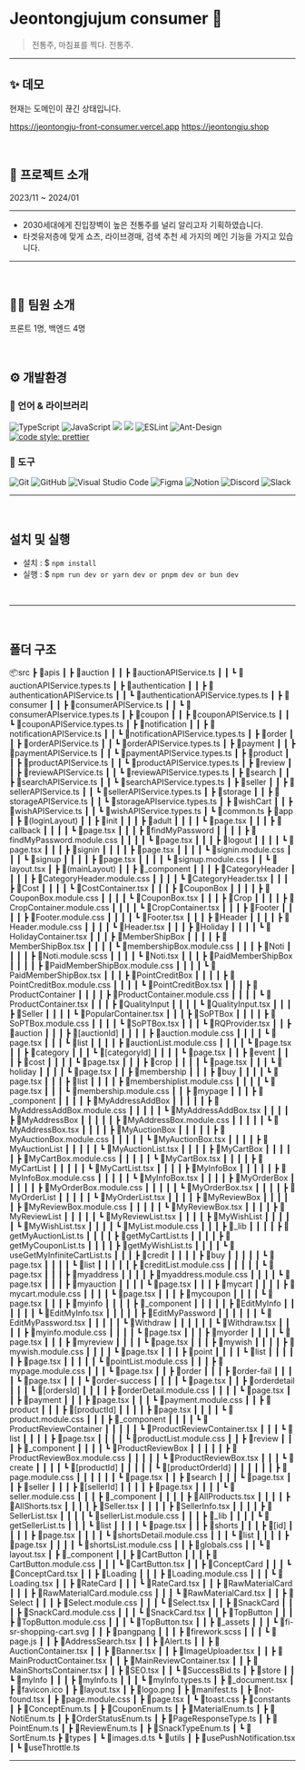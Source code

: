 # Jeontongjujum consumer 🚐

> 전통주, 마침표를 찍다. 전통주. 

---

## ✨ 데모

현재는 도메인이 끊긴 상태입니다.

https://jeontongju-front-consumer.vercel.app
https://jeontongju.shop

<br>

## 🚪 프로젝트 소개

2023/11 ~ 2024/01

---

- 2030세대에게 진입장벽이 높은 전통주를 널리 알리고자 기획하였습니다.
- 타겟유저층에 맞게 쇼츠, 라이브경매, 검색 추천 세 가지의 메인 기능을 가지고 있습니다.

---

<br>

## 🙋🏻 팀원 소개

프론트 1명, 백엔드 4명

<br>

## ⚙️ 개발환경

### 💪 언어 & 라이브러리

![TypeScript](https://img.shields.io/badge/TypeScript-3178C6.svg?&style=for-the-badge&logo=TypeScript&logoColor=white)
![JavaScript](https://img.shields.io/badge/javascript-%23323330.svg?style=for-the-badge&logo=javascript&logoColor=%23F7DF1E)
<img src="https://img.shields.io/badge/Next.js-000000?style=for-the-badge&logo=Next.js&logoColor=white">
<img src="https://img.shields.io/badge/socket.io-010101?style=for-the-badge&logo=socket.io&logoColor=white">
![ESLint](https://img.shields.io/badge/ESLint-4B32C3.svg?&style=for-the-badge&logo=ESLint&logoColor=white)
![Ant-Design](https://img.shields.io/badge/-AntDesign-%230170FE?style=for-the-badge&logo=ant-design&logoColor=white)
[![code style: prettier](https://img.shields.io/badge/code_style-prettier-ff69b4.svg?style=flat-square)](https://github.com/prettier/prettier)


### 🔧 도구

![Git](https://img.shields.io/badge/Git-F05032.svg?&style=for-the-badge&logo=Git&logoColor=white)
![GitHub](https://img.shields.io/badge/github-%23121011.svg?style=for-the-badge&logo=github&logoColor=white)
![Visual Studio Code](https://img.shields.io/badge/Visual%20Studio%20Code-007ACC.svg?&style=for-the-badge&logo=Visual%20Studio%20Code&logoColor=white)
![Figma](https://img.shields.io/badge/figma-%23F24E1E.svg?style=for-the-badge&logo=figma&logoColor=white)
![Notion](https://img.shields.io/badge/Notion-%23000000.svg?style=for-the-badge&logo=notion&logoColor=white)
![Discord](https://img.shields.io/badge/%3CServer%3E-%237289DA.svg?style=for-the-badge&logo=discord&logoColor=white)
![Slack](https://img.shields.io/badge/Slack-4A154B?style=for-the-badge&logo=slack&logoColor=white)

---

<br>

## 설치 및 실행

- 설치 : $ `npm install`
- 실행 : $ `npm run dev or
yarn dev or pnpm dev or
bun dev`

<br>

---

<br>

## 폴더 구조

📦src
 ┣ 📂apis
 ┃ ┣ 📂auction
 ┃ ┃ ┣ 📜auctionAPIService.ts
 ┃ ┃ ┗ 📜auctionAPIService.types.ts
 ┃ ┣ 📂authentication
 ┃ ┃ ┣ 📜authenticationAPIService.ts
 ┃ ┃ ┗ 📜authenticationAPIService.types.ts
 ┃ ┣ 📂consumer
 ┃ ┃ ┣ 📜consumerAPIService.ts
 ┃ ┃ ┗ 📜consumerAPIservice.types.ts
 ┃ ┣ 📂coupon
 ┃ ┃ ┣ 📜couponAPIService.ts
 ┃ ┃ ┗ 📜couponAPIService.types.ts
 ┃ ┣ 📂notification
 ┃ ┃ ┣ 📜notificationAPIService.ts
 ┃ ┃ ┗ 📜notificationAPIService.types.ts
 ┃ ┣ 📂order
 ┃ ┃ ┣ 📜orderAPIService.ts
 ┃ ┃ ┗ 📜orderAPIService.types.ts
 ┃ ┣ 📂payment
 ┃ ┃ ┣ 📜paymentAPIService.ts
 ┃ ┃ ┗ 📜paymentAPIService.types.ts
 ┃ ┣ 📂product
 ┃ ┃ ┣ 📜productAPIService.ts
 ┃ ┃ ┗ 📜productAPIService.types.ts
 ┃ ┣ 📂review
 ┃ ┃ ┣ 📜reviewAPIService.ts
 ┃ ┃ ┗ 📜reviewAPIService.types.ts
 ┃ ┣ 📂search
 ┃ ┃ ┣ 📜searchAPIService.ts
 ┃ ┃ ┗ 📜searchAPIService.types.ts
 ┃ ┣ 📂seller
 ┃ ┃ ┣ 📜sellerAPIService.ts
 ┃ ┃ ┗ 📜sellerAPIService.types.ts
 ┃ ┣ 📂storage
 ┃ ┃ ┣ 📜storageAPIService.ts
 ┃ ┃ ┗ 📜storageAPIservice.types.ts
 ┃ ┣ 📂wishCart
 ┃ ┃ ┣ 📜wishAPIService.ts
 ┃ ┃ ┗ 📜wishAPIService.types.ts
 ┃ ┗ 📜common.ts
 ┣ 📂app
 ┃ ┣ 📂(loginLayout)
 ┃ ┃ ┣ 📂init
 ┃ ┃ ┃ ┣ 📂adult
 ┃ ┃ ┃ ┃ ┗ 📜page.tsx
 ┃ ┃ ┃ ┣ 📂callback
 ┃ ┃ ┃ ┃ ┗ 📜page.tsx
 ┃ ┃ ┃ ┣ 📂findMyPassword
 ┃ ┃ ┃ ┃ ┣ 📜findMyPassword.module.css
 ┃ ┃ ┃ ┃ ┗ 📜page.tsx
 ┃ ┃ ┃ ┣ 📂logout
 ┃ ┃ ┃ ┃ ┗ 📜page.tsx
 ┃ ┃ ┃ ┣ 📂signin
 ┃ ┃ ┃ ┃ ┣ 📜page.tsx
 ┃ ┃ ┃ ┃ ┗ 📜signin.module.css
 ┃ ┃ ┃ ┗ 📂signup
 ┃ ┃ ┃ ┃ ┣ 📜page.tsx
 ┃ ┃ ┃ ┃ ┗ 📜signup.module.css
 ┃ ┃ ┗ 📜layout.tsx
 ┃ ┣ 📂(mainLayout)
 ┃ ┃ ┣ 📂_component
 ┃ ┃ ┃ ┣ 📂CategoryHeader
 ┃ ┃ ┃ ┃ ┣ 📜CategoryHeader.module.css
 ┃ ┃ ┃ ┃ ┗ 📜CategoryHeader.tsx
 ┃ ┃ ┃ ┣ 📂Cost
 ┃ ┃ ┃ ┃ ┗ 📜CostContainer.tsx
 ┃ ┃ ┃ ┣ 📂CouponBox
 ┃ ┃ ┃ ┃ ┣ 📜CouponBox.module.css
 ┃ ┃ ┃ ┃ ┗ 📜CouponBox.tsx
 ┃ ┃ ┃ ┣ 📂Crop
 ┃ ┃ ┃ ┃ ┣ 📜CropContainer.module.css
 ┃ ┃ ┃ ┃ ┗ 📜CropContainer.tsx
 ┃ ┃ ┃ ┣ 📂Footer
 ┃ ┃ ┃ ┃ ┣ 📜Footer.module.css
 ┃ ┃ ┃ ┃ ┗ 📜Footer.tsx
 ┃ ┃ ┃ ┣ 📂Header
 ┃ ┃ ┃ ┃ ┣ 📜Header.module.css
 ┃ ┃ ┃ ┃ ┗ 📜Header.tsx
 ┃ ┃ ┃ ┣ 📂Holiday
 ┃ ┃ ┃ ┃ ┗ 📜HolidayContainer.tsx
 ┃ ┃ ┃ ┣ 📂MemberShipBox
 ┃ ┃ ┃ ┃ ┣ 📜MemberShipBox.tsx
 ┃ ┃ ┃ ┃ ┗ 📜membershipBox.module.css
 ┃ ┃ ┃ ┣ 📂Noti
 ┃ ┃ ┃ ┃ ┣ 📜Noti.module.scss
 ┃ ┃ ┃ ┃ ┗ 📜Noti.tsx
 ┃ ┃ ┃ ┣ 📂PaidMemberShipBox
 ┃ ┃ ┃ ┃ ┣ 📜PaidMemberShipBox.module.css
 ┃ ┃ ┃ ┃ ┗ 📜PaidMemberShipBox.tsx
 ┃ ┃ ┃ ┣ 📂PointCreditBox
 ┃ ┃ ┃ ┃ ┣ 📜PointCreditBox.module.css
 ┃ ┃ ┃ ┃ ┗ 📜PointCreditBox.tsx
 ┃ ┃ ┃ ┣ 📂ProductContainer
 ┃ ┃ ┃ ┃ ┣ 📜ProductContainer.module.css
 ┃ ┃ ┃ ┃ ┗ 📜ProductContainer.tsx
 ┃ ┃ ┃ ┣ 📂QualityInput
 ┃ ┃ ┃ ┃ ┗ 📜QualityInput.tsx
 ┃ ┃ ┃ ┣ 📂Seller
 ┃ ┃ ┃ ┃ ┗ 📜PopularContainer.tsx
 ┃ ┃ ┃ ┣ 📂SoPTBox
 ┃ ┃ ┃ ┃ ┣ 📜SoPTBox.module.css
 ┃ ┃ ┃ ┃ ┗ 📜SoPTBox.tsx
 ┃ ┃ ┃ ┗ 📜RQProvider.tsx
 ┃ ┃ ┣ 📂auction
 ┃ ┃ ┃ ┣ 📂[auctionId]
 ┃ ┃ ┃ ┃ ┣ 📜auction.module.css
 ┃ ┃ ┃ ┃ ┗ 📜page.tsx
 ┃ ┃ ┃ ┗ 📂list
 ┃ ┃ ┃ ┃ ┣ 📜auctionList.module.css
 ┃ ┃ ┃ ┃ ┗ 📜page.tsx
 ┃ ┃ ┣ 📂category
 ┃ ┃ ┃ ┗ 📂[categoryId]
 ┃ ┃ ┃ ┃ ┗ 📜page.tsx
 ┃ ┃ ┣ 📂event
 ┃ ┃ ┃ ┣ 📂cost
 ┃ ┃ ┃ ┃ ┗ 📜page.tsx
 ┃ ┃ ┃ ┣ 📂crop
 ┃ ┃ ┃ ┃ ┗ 📜page.tsx
 ┃ ┃ ┃ ┗ 📂holiday
 ┃ ┃ ┃ ┃ ┗ 📜page.tsx
 ┃ ┃ ┣ 📂membership
 ┃ ┃ ┃ ┣ 📂buy
 ┃ ┃ ┃ ┃ ┗ 📜page.tsx
 ┃ ┃ ┃ ┣ 📂list
 ┃ ┃ ┃ ┃ ┣ 📜membershiplist.module.css
 ┃ ┃ ┃ ┃ ┗ 📜page.tsx
 ┃ ┃ ┃ ┗ 📜membership.module.css
 ┃ ┃ ┣ 📂mypage
 ┃ ┃ ┃ ┣ 📂_component
 ┃ ┃ ┃ ┃ ┣ 📂MyAddressAddBox
 ┃ ┃ ┃ ┃ ┃ ┣ 📜MyAddressAddBox.module.css
 ┃ ┃ ┃ ┃ ┃ ┗ 📜MyAddressAddBox.tsx
 ┃ ┃ ┃ ┃ ┣ 📂MyAddressBox
 ┃ ┃ ┃ ┃ ┃ ┣ 📜MyAddressBox.module.css
 ┃ ┃ ┃ ┃ ┃ ┗ 📜MyAddressBox.tsx
 ┃ ┃ ┃ ┃ ┣ 📂MyAuctionBox
 ┃ ┃ ┃ ┃ ┃ ┣ 📜MyAuctionBox.module.css
 ┃ ┃ ┃ ┃ ┃ ┗ 📜MyAuctionBox.tsx
 ┃ ┃ ┃ ┃ ┣ 📂MyAuctionList
 ┃ ┃ ┃ ┃ ┃ ┗ 📜MyAuctionList.tsx
 ┃ ┃ ┃ ┃ ┣ 📂MyCartBox
 ┃ ┃ ┃ ┃ ┃ ┣ 📜MyCartBox.module.css
 ┃ ┃ ┃ ┃ ┃ ┗ 📜MyCartBox.tsx
 ┃ ┃ ┃ ┃ ┣ 📂MyCartList
 ┃ ┃ ┃ ┃ ┃ ┗ 📜MyCartList.tsx
 ┃ ┃ ┃ ┃ ┣ 📂MyInfoBox
 ┃ ┃ ┃ ┃ ┃ ┣ 📜MyInfoBox.module.css
 ┃ ┃ ┃ ┃ ┃ ┗ 📜MyInfoBox.tsx
 ┃ ┃ ┃ ┃ ┣ 📂MyOrderBox
 ┃ ┃ ┃ ┃ ┃ ┣ 📜MyOrderBox.module.css
 ┃ ┃ ┃ ┃ ┃ ┗ 📜MyOrderBox.tsx
 ┃ ┃ ┃ ┃ ┣ 📂MyOrderList
 ┃ ┃ ┃ ┃ ┃ ┗ 📜MyOrderList.tsx
 ┃ ┃ ┃ ┃ ┣ 📂MyReviewBox
 ┃ ┃ ┃ ┃ ┃ ┣ 📜MyReviewBox.module.css
 ┃ ┃ ┃ ┃ ┃ ┗ 📜MyReviewBox.tsx
 ┃ ┃ ┃ ┃ ┣ 📂MyReviewList
 ┃ ┃ ┃ ┃ ┃ ┗ 📜MyReviewList.tsx
 ┃ ┃ ┃ ┃ ┣ 📂MyWishList
 ┃ ┃ ┃ ┃ ┃ ┗ 📜MyWishList.tsx
 ┃ ┃ ┃ ┃ ┗ 📜MyList.module.css
 ┃ ┃ ┃ ┣ 📂_lib
 ┃ ┃ ┃ ┃ ┣ 📜getMyAuctionList.ts
 ┃ ┃ ┃ ┃ ┣ 📜getMyCartList.ts
 ┃ ┃ ┃ ┃ ┣ 📜getMyCouponList.ts
 ┃ ┃ ┃ ┃ ┣ 📜getMyWishList.ts
 ┃ ┃ ┃ ┃ ┗ 📜useGetMyInfiniteCartList.ts
 ┃ ┃ ┃ ┣ 📂credit
 ┃ ┃ ┃ ┃ ┣ 📂buy
 ┃ ┃ ┃ ┃ ┃ ┗ 📜page.tsx
 ┃ ┃ ┃ ┃ ┗ 📂list
 ┃ ┃ ┃ ┃ ┃ ┣ 📜creditList.module.css
 ┃ ┃ ┃ ┃ ┃ ┗ 📜page.tsx
 ┃ ┃ ┃ ┣ 📂myaddress
 ┃ ┃ ┃ ┃ ┣ 📜myaddress.module.css
 ┃ ┃ ┃ ┃ ┗ 📜page.tsx
 ┃ ┃ ┃ ┣ 📂myauction
 ┃ ┃ ┃ ┃ ┗ 📜page.tsx
 ┃ ┃ ┃ ┣ 📂mycart
 ┃ ┃ ┃ ┃ ┣ 📜mycart.module.css
 ┃ ┃ ┃ ┃ ┗ 📜page.tsx
 ┃ ┃ ┃ ┣ 📂mycoupon
 ┃ ┃ ┃ ┃ ┗ 📜page.tsx
 ┃ ┃ ┃ ┣ 📂myinfo
 ┃ ┃ ┃ ┃ ┣ 📂_component
 ┃ ┃ ┃ ┃ ┃ ┣ 📂EditMyInfo
 ┃ ┃ ┃ ┃ ┃ ┃ ┗ 📜EditMyInfo.tsx
 ┃ ┃ ┃ ┃ ┃ ┣ 📂EditMyPassword
 ┃ ┃ ┃ ┃ ┃ ┃ ┗ 📜EditMyPassword.tsx
 ┃ ┃ ┃ ┃ ┃ ┗ 📂Withdraw
 ┃ ┃ ┃ ┃ ┃ ┃ ┗ 📜Withdraw.tsx
 ┃ ┃ ┃ ┃ ┣ 📜myinfo.module.css
 ┃ ┃ ┃ ┃ ┗ 📜page.tsx
 ┃ ┃ ┃ ┣ 📂myorder
 ┃ ┃ ┃ ┃ ┗ 📜page.tsx
 ┃ ┃ ┃ ┣ 📂myreview
 ┃ ┃ ┃ ┃ ┗ 📜page.tsx
 ┃ ┃ ┃ ┣ 📂mywish
 ┃ ┃ ┃ ┃ ┣ 📜mywish.module.css
 ┃ ┃ ┃ ┃ ┗ 📜page.tsx
 ┃ ┃ ┃ ┣ 📂point
 ┃ ┃ ┃ ┃ ┗ 📂list
 ┃ ┃ ┃ ┃ ┃ ┣ 📜page.tsx
 ┃ ┃ ┃ ┃ ┃ ┗ 📜pointList.module.css
 ┃ ┃ ┃ ┣ 📜mypage.module.css
 ┃ ┃ ┃ ┗ 📜page.tsx
 ┃ ┃ ┣ 📂order
 ┃ ┃ ┃ ┣ 📂order-fail
 ┃ ┃ ┃ ┃ ┗ 📜page.tsx
 ┃ ┃ ┃ ┗ 📂order-success
 ┃ ┃ ┃ ┃ ┗ 📜page.tsx
 ┃ ┃ ┣ 📂orderdetail
 ┃ ┃ ┃ ┗ 📂[ordersId]
 ┃ ┃ ┃ ┃ ┣ 📜orderDetail.module.css
 ┃ ┃ ┃ ┃ ┗ 📜page.tsx
 ┃ ┃ ┣ 📂payment
 ┃ ┃ ┃ ┣ 📜page.tsx
 ┃ ┃ ┃ ┗ 📜payment.module.css
 ┃ ┃ ┣ 📂product
 ┃ ┃ ┃ ┣ 📂[productId]
 ┃ ┃ ┃ ┃ ┣ 📜page.tsx
 ┃ ┃ ┃ ┃ ┗ 📜product.module.css
 ┃ ┃ ┃ ┣ 📂_component
 ┃ ┃ ┃ ┃ ┗ 📂ProductReviewContainer
 ┃ ┃ ┃ ┃ ┃ ┗ 📜ProductReviewContainer.tsx
 ┃ ┃ ┃ ┗ 📂list
 ┃ ┃ ┃ ┃ ┣ 📜page.tsx
 ┃ ┃ ┃ ┃ ┗ 📜productList.module.css
 ┃ ┃ ┣ 📂review
 ┃ ┃ ┃ ┣ 📂_component
 ┃ ┃ ┃ ┃ ┗ 📂ProductReviewBox
 ┃ ┃ ┃ ┃ ┃ ┣ 📜ProductReviewBox.module.css
 ┃ ┃ ┃ ┃ ┃ ┗ 📜ProductReviewBox.tsx
 ┃ ┃ ┃ ┗ 📂create
 ┃ ┃ ┃ ┃ ┗ 📂[productId]
 ┃ ┃ ┃ ┃ ┃ ┗ 📂[productOrderId]
 ┃ ┃ ┃ ┃ ┃ ┃ ┣ 📜page.module.css
 ┃ ┃ ┃ ┃ ┃ ┃ ┗ 📜page.tsx
 ┃ ┃ ┣ 📂search
 ┃ ┃ ┃ ┗ 📜page.tsx
 ┃ ┃ ┣ 📂seller
 ┃ ┃ ┃ ┣ 📂[sellerId]
 ┃ ┃ ┃ ┃ ┣ 📜page.tsx
 ┃ ┃ ┃ ┃ ┗ 📜seller.module.css
 ┃ ┃ ┃ ┣ 📂_component
 ┃ ┃ ┃ ┃ ┣ 📜AllProducts.tsx
 ┃ ┃ ┃ ┃ ┣ 📜AllShorts.tsx
 ┃ ┃ ┃ ┃ ┣ 📜Seller.tsx
 ┃ ┃ ┃ ┃ ┣ 📜SellerInfo.tsx
 ┃ ┃ ┃ ┃ ┣ 📜SellerList.tsx
 ┃ ┃ ┃ ┃ ┗ 📜sellerList.module.css
 ┃ ┃ ┃ ┣ 📂_lib
 ┃ ┃ ┃ ┃ ┗ 📜getSellerList.ts
 ┃ ┃ ┃ ┗ 📂list
 ┃ ┃ ┃ ┃ ┗ 📜page.tsx
 ┃ ┃ ┣ 📂shorts
 ┃ ┃ ┃ ┣ 📂[id]
 ┃ ┃ ┃ ┃ ┣ 📜page.tsx
 ┃ ┃ ┃ ┃ ┗ 📜shortsDetail.module.css
 ┃ ┃ ┃ ┗ 📂list
 ┃ ┃ ┃ ┃ ┣ 📜page.tsx
 ┃ ┃ ┃ ┃ ┗ 📜shortsList.module.css
 ┃ ┃ ┣ 📜globals.css
 ┃ ┃ ┗ 📜layout.tsx
 ┃ ┣ 📂_component
 ┃ ┃ ┣ 📂CartButton
 ┃ ┃ ┃ ┣ 📜CartButton.module.css
 ┃ ┃ ┃ ┗ 📜CartButton.tsx
 ┃ ┃ ┣ 📂ConceptCard
 ┃ ┃ ┃ ┗ 📜ConceptCard.tsx
 ┃ ┃ ┣ 📂Loading
 ┃ ┃ ┃ ┣ 📜Loading.module.css
 ┃ ┃ ┃ ┗ 📜Loading.tsx
 ┃ ┃ ┣ 📂RateCard
 ┃ ┃ ┃ ┗ 📜RateCard.tsx
 ┃ ┃ ┣ 📂RawMaterialCard
 ┃ ┃ ┃ ┣ 📜RawMaterialCard.module.css
 ┃ ┃ ┃ ┗ 📜RawMaterialCard.tsx
 ┃ ┃ ┣ 📂Select
 ┃ ┃ ┃ ┣ 📜Select.module.css
 ┃ ┃ ┃ ┗ 📜Select.tsx
 ┃ ┃ ┣ 📂SnackCard
 ┃ ┃ ┃ ┣ 📜SnackCard.module.css
 ┃ ┃ ┃ ┗ 📜SnackCard.tsx
 ┃ ┃ ┣ 📂TopButton
 ┃ ┃ ┃ ┣ 📜TopButton.module.css
 ┃ ┃ ┃ ┗ 📜TopButton.tsx
 ┃ ┃ ┣ 📂_assets
 ┃ ┃ ┃ ┗ 📜fi-sr-shopping-cart.svg
 ┃ ┃ ┣ 📂pangpang
 ┃ ┃ ┃ ┣ 📜firework.scss
 ┃ ┃ ┃ ┗ 📜page.js
 ┃ ┃ ┣ 📜AddressSearch.tsx
 ┃ ┃ ┣ 📜Alert.ts
 ┃ ┃ ┣ 📜AuctionContainer.tsx
 ┃ ┃ ┣ 📜Banner.tsx
 ┃ ┃ ┣ 📜ImageUploader.tsx
 ┃ ┃ ┣ 📜MainProductContainer.tsx
 ┃ ┃ ┣ 📜MainReviewContainer.tsx
 ┃ ┃ ┣ 📜MainShortsContainer.tsx
 ┃ ┃ ┣ 📜SEO.tsx
 ┃ ┃ ┗ 📜SuccessBid.ts
 ┃ ┣ 📂store
 ┃ ┃ ┗ 📂myInfo
 ┃ ┃ ┃ ┣ 📜myInfo.ts
 ┃ ┃ ┃ ┗ 📜myInfo.types.ts
 ┃ ┣ 📜_document.tsx
 ┃ ┣ 📜favicon.ico
 ┃ ┣ 📜layout.tsx
 ┃ ┣ 📜logo.png
 ┃ ┣ 📜manifest.ts
 ┃ ┣ 📜not-found.tsx
 ┃ ┣ 📜page.module.css
 ┃ ┣ 📜page.tsx
 ┃ ┗ 📜toast.css
 ┣ 📂constants
 ┃ ┣ 📜ConceptEnum.ts
 ┃ ┣ 📜CouponEnum.ts
 ┃ ┣ 📜MaterialEnum.ts
 ┃ ┣ 📜NotiEnum.ts
 ┃ ┣ 📜OrderStatusEnum.ts
 ┃ ┣ 📜PageResponseType.ts
 ┃ ┣ 📜PointEnum.ts
 ┃ ┣ 📜ReviewEnum.ts
 ┃ ┣ 📜SnackTypeEnum.ts
 ┃ ┗ 📜SortEnum.ts
 ┣ 📂types
 ┃ ┗ 📜images.d.ts
 ┗ 📂utils
 ┃ ┣ 📜usePushNotification.tsx
 ┃ ┗ 📜useThrottle.ts

---

<br>

